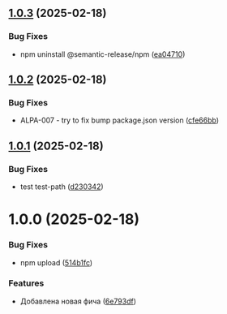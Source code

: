 ## [1.0.3](https://github.com/upstars-global/test-repo/compare/v1.0.2...v1.0.3) (2025-02-18)


### Bug Fixes

* npm uninstall @semantic-release/npm ([ea04710](https://github.com/upstars-global/test-repo/commit/ea04710753f7cbee00ff6270f189de5708e1d604))

## [1.0.2](https://github.com/upstars-global/test-repo/compare/v1.0.1...v1.0.2) (2025-02-18)


### Bug Fixes

* ALPA-007 - try to fix bump package.json version ([cfe66bb](https://github.com/upstars-global/test-repo/commit/cfe66bb124395085f13f0ccca3f502b73f3c3828))

## [1.0.1](https://github.com/upstars-global/test-repo/compare/v1.0.0...v1.0.1) (2025-02-18)


### Bug Fixes

* test test-path ([d230342](https://github.com/upstars-global/test-repo/commit/d230342a01eaf4a92cb0900622cfb7d8c35f60de))

# 1.0.0 (2025-02-18)


### Bug Fixes

* npm upload ([514b1fc](https://github.com/upstars-global/test-repo/commit/514b1fc3f7597d4249af9eadfa4a11da18c0f32b))


### Features

* Добавлена новая фича ([6e793df](https://github.com/upstars-global/test-repo/commit/6e793dfb9c8886559c774a75aa7f8733ee67d70e))
